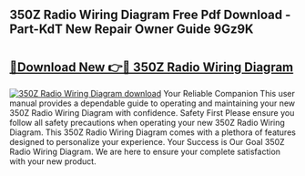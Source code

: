 ## 350Z Radio Wiring Diagram Free Pdf Download - Part-KdT New Repair Owner Guide 9Gz9K

# <h2><a href="http://dfsz7a.blite.top/?on=350Z+Radio+Wiring+Diagram">🔗Download New 👉🔴 350Z Radio Wiring Diagram</a></h2>

[![350Z Radio Wiring Diagram download](https://i.imgur.com/lujVjoI.png)](http://dfsz7a.blite.top/?on=350Z+Radio+Wiring+Diagram)
Your Reliable Companion This user manual provides a dependable guide to operating and maintaining your new 350Z Radio Wiring Diagram with confidence. Safety First Please ensure you follow all safety precautions when operating your new 350Z Radio Wiring Diagram. This 350Z Radio Wiring Diagram comes with a plethora of features designed to personalize your experience. Your Success is Our Goal 350Z Radio Wiring Diagram. We are here to ensure your complete satisfaction with your new product.
